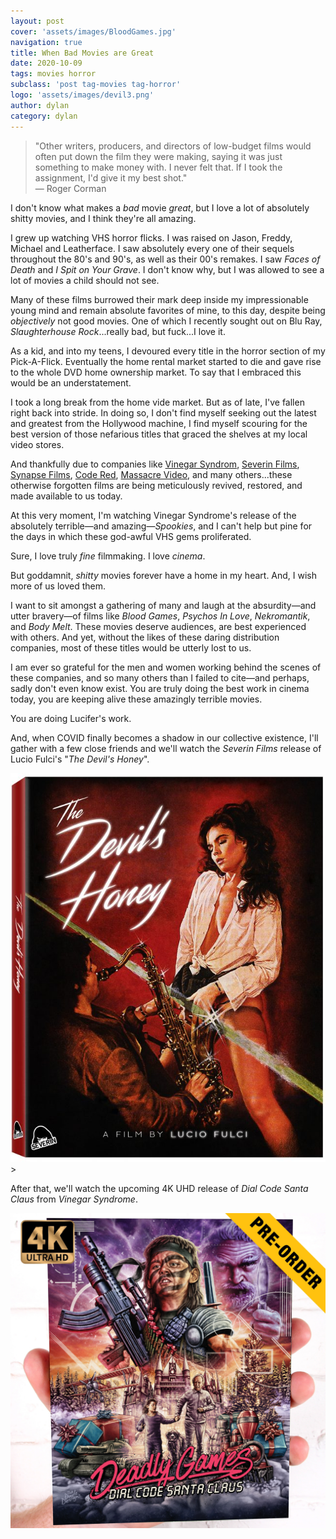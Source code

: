```yaml
---
layout: post
cover: 'assets/images/BloodGames.jpg'
navigation: true
title: When Bad Movies are Great
date: 2020-10-09
tags: movies horror
subclass: 'post tag-movies tag-horror' 
logo: 'assets/images/devil3.png'
author: dylan
category: dylan
---
```


> "Other writers, producers, and directors of low-budget films would often put down the film they were making, saying it was just something to make money with. I never felt that. If I took the assignment, I'd give it my best shot."  
> &mdash; Roger Corman

I don't know what makes a _bad_ movie _great_, but I love a lot of absolutely shitty movies, and I think they're all amazing.

I grew up watching VHS horror flicks. I was raised on Jason, Freddy, Michael and Leatherface. I saw absolutely every one of their sequels throughout the 80's and 90's, as well as their 00's remakes.  I saw _Faces of Death_ and _I Spit on Your Grave_. I don't know why, but I was allowed to see a lot of movies a child should not see.

Many of these films burrowed their mark deep inside my impressionable young mind and remain absolute favorites of mine, to this day, despite being _objectively_ not good movies. One of which I recently sought out on Blu Ray, _Slaughterhouse Rock_...really bad, but fuck...I love it.

As a kid, and into my teens, I devoured every title in the horror section of my Pick-A-Flick. Eventually the home rental market started to die and gave rise to the whole DVD home ownership market. To say that I embraced this would be an understatement.

I took a long break from the home vide market. But as of late, I've fallen right back into stride. In doing so, I don't find myself seeking out the latest and greatest from the Hollywood machine, I find myself scouring for the best version of those nefarious titles that graced the shelves at my local video stores.

And thankfully due to companies like [Vinegar Syndrom](https://vinegarsyndrome.com), [Severin Films](https://severin-films.com/), [Synapse Films](https://www.synapsefilms.com/), [Code Red](https://www.codereddvd.com/), [Massacre Video](http://massacrevideo.com/), and many others...these otherwise forgotten films are being meticulously revived, restored, and made available to us today.

At this very moment, I'm watching Vinegar Syndrome's release of the absolutely terrible&mdash;and amazing&mdash;_Spookies_, and I can't help but pine for the days in which these god-awful VHS gems proliferated.

Sure, I love truly _fine_ filmmaking. I love _cinema_. 

But goddamnit, _shitty_ movies forever have a home in my heart. And, I wish more of us loved them.

I want to sit amongst a gathering of many and laugh at the absurdity&mdash;and utter bravery&mdash;of films like _Blood Games_, _Psychos In Love_, _Nekromantik_, and _Body Melt_. These movies deserve audiences, are best experienced with others. And yet, without the likes of these daring distribution companies, most of these titles would be utterly lost to us.

I am ever so grateful for the men and women working behind the scenes of these companies, and so many others than I failed to cite&mdash;and perhaps, sadly don't even know exist. You are truly doing the best work in cinema today, you are keeping alive these amazingly terrible movies. 

You are doing Lucifer's work.

And, when COVID finally becomes a shadow in our collective existence, I'll gather with a few close friends and we'll watch the *Severin Films* release of Lucio Fulci's "_The Devil's Honey_".

[![Lucio Fulci's "The Devil's Honey"](assets/images/devilHoney.jpg)](https://severin-films.com/shop/the-devils-honey-bluray/)>

After that, we'll watch the upcoming 4K UHD release of _Dial Code Santa Claus_ from *Vinegar Syndrome*.

[![Dial Code Santa Claus - Vinegar Syndrome](assets/images/dialSanta.jpg)](https://vinegarsyndrome.com/collections/frontpage/products/dial-code-santa-claus)